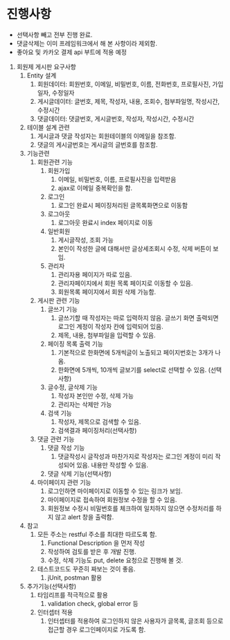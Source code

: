 # 진행사항
- 선택사항 빼고 전부 진행 완료.
- 댓글삭제는 이미 프레임워크에서 해 본 사항이라 제외함.
- 좋아요 및 카카오 결제 api 부트에 적용 예정


1. 회원제 게시판 요구사항
    1. Entity 설계
        1. 회원데이터: 회원번호, 이메일, 비밀번호, 이름, 전화번호, 프로필사진, 가입일자, 수정일자
        2. 게시글데이터: 글번호, 제목, 작성자, 내용, 조회수, 첨부파일명, 작성시간, 수정시간
        3. 댓글데이터: 댓글번호, 게시글번호, 작성자, 작성시간, 수정시간
    2. 테이블 설계 관련
        1. 게시글과 댓글 작성자는 회원테이블의 이메일을 참조함.
        2. 댓글의 게시글번호는 게시글의 글번호를 참조함.
    3. 기능관련
        1. 회원관련 기능
            1. 회원가입
                1. 이메일, 비밀번호, 이름, 프로필사진을 입력받음
                2. ajax로 이메일 중복확인을 함.
            2. 로그인
                1. 로그인 완료시 페이징처리된 글목록화면으로 이동함
            3. 로그아웃
                1. 로그아웃 완료시 index 페이지로 이동
            4. 일반회원
                1. 게시글작성, 조회 가능
                2. 본인이 작성한 글에 대해서만 글상세조회시 수정, 삭제 버튼이 보임.
            5. 관리자
                1. 관리자용 페이지가 따로 있음.
                2. 관리자페이지에서 회원 목록 페이지로 이동할 수 있음.
                3. 회원목록 페이지에서 회원 삭제 가능함.
        2. 게시판 관련 기능
            1. 글쓰기 기능
                1. 글쓰기할 때 작성자는 따로 입력하지 않음. 글쓰기 화면 출력되면 로그인 계정이 작성자 칸에 입력되어 있음.
                2. 제목, 내용, 첨부파일을 입력할 수 있음.
            2. 페이징 목록 출력 기능
                1. 기본적으로 한화면에 5개씩글이 노출되고 페이지번호는 3개가 나옴.
                2. 한화면에 5개씩, 10개씩 글보기를 select로 선택할 수 있음. (선택사항)
            3. 글수정, 글삭제 기능
                1. 작성자 본인만 수정, 삭제 가능
                2. 관리자는 삭제만 가능
            4. 검색 기능
                1. 작성자, 제목으로 검색할 수 있음.
                2. 검색결과 페이징처리(선택사항)
        3. 댓글 관련 기능
            1. 댓글 작성 기능
                1. 댓글작성시 글작성과 마찬가지로 작성자는 로그인 계정이 미리 작성되어 있음. 내용만 작성할 수 있음.
            2. 댓글 삭제 기능(선택사항)
        4. 마이페이지 관련 기능
            1. 로그인하면 마이페이지로 이동할 수 있는 링크가 보임.
            2. 마이페이지로 접속하여 회원정보 수정을 할 수 있음.
            3. 회원정보 수정시 비밀번호를 체크하여 일치하지 않으면 수정처리를 하지 않고 alert 창을 출력함.
    4. 참고
        1. 모든 주소는 restful 주소를 최대한 따르도록 함.
            1. Functional Description 을 먼저 작성
            2. 작성하여 검토를 받은 후 개발 진행.
            3. 수정, 삭제 기능도 put, delete 요청으로 진행해 볼 것.
        2. 테스트코드도 꾸준히 짜보는 것이 좋음.
            1. jUnit, postman 활용
    5. 추가기능(선택사항)
        1. 타임리프를 적극적으로 활용
            1. validation check, global error 등
        2. 인터셉터 적용
            1. 인터셉터를 적용하여 로그인하지 않은 사용자가 글목록, 글조회 등으로 접근할 경우 로그인페이지로 가도록 함.